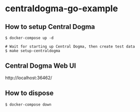 # centraldogma-go-example

## How to setup Central Dogma

```
$ docker-compose up -d

# Wait for starting up Central Dogma, then create test data
$ make setup-centraldogma
```

## Central Dogma Web UI

http://localhost:36462/

## How to dispose

```
$ docker-compose down
```
